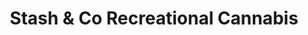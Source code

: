 ---
title: "Stash & Co Recreational Cannabis"
url: /kitchener/stash-and-co-recreational-cannabis/
shop: cannabis
---